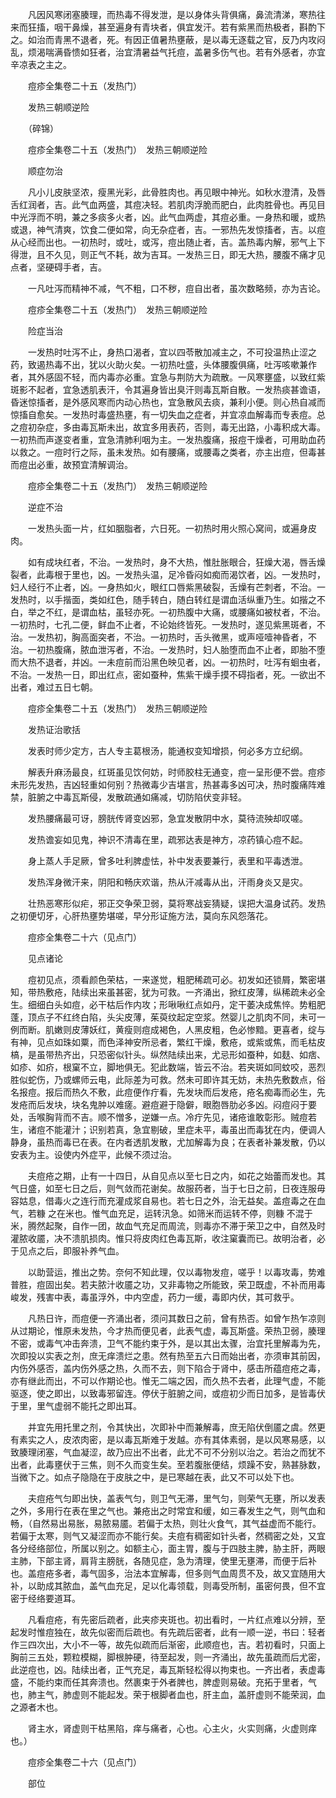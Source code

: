 <!-- { "loadSidebar": true } -->
　　凡因风寒闭塞腠理，而热毒不得发泄，是以身体头背俱痛，鼻流清涕，寒热往来而狂搐，咽干鼻燥，甚至遍身有青块者，俱宜发汗。若有紫黑而热极者，斟酌下之。如治而青黑不退者，死。有因正值暑热壅蔽，是以毒无逐载之官，反乃内攻闷乱，烦渴喘满昏愦如狂者，治宜清暑益气托痘，盖暑多伤气也。若有外感者，亦宜辛凉表之主之。

　　痘疹全集卷二十五（发热门）

　　发热三朝顺逆险

　　（碎锦）

　　痘疹全集卷二十五（发热门）　发热三朝顺逆险

　　顺症勿治

　　凡小儿皮肤坚浓，瘦黑光彩，此骨胜肉也。再见眼中神光。如秋水澄清，及唇舌红润者，吉。此气血两盛，其痘决轻。若肌肉浮脆而肥白，此肉胜骨也。再见目中光浮而不明，兼之多痰多火者，凶。此气血两虚，其痘必重。一身热和暖，或热或退，神气清爽，饮食二便如常，向无杂症者，吉。一邪热先发惊搐者，吉。以痘从心经而出也。一初热时，或吐，或泻，痘出随止者，吉。盖热毒内解，邪气上下得泄，且不久见，则正气不耗，故为吉耳。一发热三日，即无大热，腰腹不痛才见点者，坚硬碍手者，吉。

　　一凡吐泻而精神不减，气不粗，口不秽，痘自出者，虽次数略频，亦为吉论。

　　痘疹全集卷二十五（发热门）　发热三朝顺逆险

　　险症当治

　　一发热时吐泻不止，身热口渴者，宜以四苓散加减主之，不可投温热止涩之药，致遏热毒不出，犹以火助火矣。一初热吐盛，头体腰腹俱痛，吐泻咳嗽兼作者，其外感固不轻，而内毒亦必重。宜急与荆防大为疏散。一风寒壅盛，以致红紫斑影不起者，宜急透肌表汗，令其遍身皆出臭汗则毒瓦斯自散。一发热痰甚谵语，昏迷惊搐者，是外感风寒而内动心热也，宜急散风去痰，兼利小便。则心热自减而惊搐自愈矣。一发热时毒盛热壅，有一切失血之症者，并宜凉血解毒而专表痘。总之痘初杂症，多由毒瓦斯未出，故宜多用表药，否则，毒无出路，小毒积成大毒。一初热而声遂变者重，宜急清肺利咽为主。一发热腹痛，报痘干燥者，可用助血药以救之。一痘时行之际，虽未发热。如有腰痛，或腰毒之类者，亦主出痘，但毒甚而痘出必重，故预宜清解调治。

　　痘疹全集卷二十五（发热门）　发热三朝顺逆险

　　逆症不治

　　一发热头面一片，红如胭脂者，六日死。一初热时用火照心窝间，或遍身皮肉。

　　如有成块红者，不治。一发热时，身不大热，惟肚胀眼合，狂燥大渴，唇舌燥裂者，此毒根于里也，凶。一发热头温，足冷昏闷如痴而渴饮者，凶。一发热时，妇人经行不止者，凶。一身热如火，眼红口唇紫黑破裂，舌燥有芒刺者，不治。一发热时，以手揩面，类如红色，随手转白，随白转红是谓血活纵重乃生。如揩之不白，举之不红，是谓血枯，虽轻亦死。一初热腹中大痛，或腰痛如被杖者，不治。一初热时，七孔二便，鲜血不止者，不论始终皆死。一发热时，遂见紫黑斑者，不治。一发热初，胸高面突者，不治。一初热时，舌头微黑，或声哑噎神昏者，不治。一初热腹痛，脓血泄泻者，不治。一发热时，妇人胎堕而血不止者，即胎不堕而大热不退者，并凶。一未痘前而沿黑色映见者，凶。一初热时，吐泻有蛔虫者，不治。一发热一日，即出红点，密如蚕种，焦紫干燥手摸不碍指者，死。一欲出不出者，难过五日七朝。

　　痘疹全集卷二十五（发热门）　发热三朝顺逆险

　　发热证治歌括

　　发表时师少定方，古人专主葛根汤，能通权变知增损，何必多方立纪纲。

　　解表升麻汤最良，红斑虽见饮何妨，时师胶柱无通变，痘一呈形便不尝。痘疹未形先发热，吉凶轻重如何别？热微毒少吉堪言，热甚毒多凶可决，热时腹痛阵难禁，脏腑之中毒瓦斯侵，发散疏通如痛减，切防陷伏变非轻。

　　发热腰痛最可讶，膀胱传肾变凶邪，急宜发散阴中水，莫待流殃却叹嗟。

　　发热谵妄如见鬼，神识不清毒在里，疏邪达表是神方，凉药镇心痘不起。

　　身上蒸人手足厥，曾多吐利脾虚怯，补中发表要兼行，表里和平毒透泄。

　　发热浑身微汗来，阴阳和畅庆欢谐，热从汗减毒从出，汗雨身炎又是灾。

　　壮热恶寒形似疟，邪正交争荣卫弱，莫将寒战妄猜疑，误把大温身试药。发热之初便切牙，心肝热壅势堪嗟，早分形证施方法，莫向东风怨落花。

　　痘疹全集卷二十六（见点门）

　　见点诸论

　　痘初见点，须看颜色荣枯，一来遂觉，粗肥稀疏可必。初发如还锁屑，繁密堪知，带热敷疮，陆续出来虽甚密，犹为可救。一齐涌出，掀红皮薄，纵稀疏未必全生。细细白头如痘，必干枯后作内攻；形啾啾红点如丹，定干萎决成焦悴。势粗肥蓬，顶点子不红终白陷，头尖皮薄，茱萸纹起定空浆。然婴儿之肌肉不同，未可一例而断。肌嫩则皮薄妖红，黄瘦则痘成褐色，人黑皮粗，色必惨黯。更喜者，绽与有神，见点如珠如粟，而色泽神安所忌者，繁红干燥，敷疮，或紫或焦，而毛枯皮槁，是虽带热齐出，只恐密似针头。纵然陆续出来，尤忌形如蚕种，如麸、如痞、如疹、如疥，根窠不立，脚地俱无。犯此数端，皆云不治。若夹斑如同蚊咬，恶烈胜似蛇伤，乃或螺师云电，此际差为可救。然未可即许其无妨，未热先敷数点，俗名报痘。报后而热久不敷，此痘便作疔看，先发块而后发疮，疮名痴毒而必生，先发疮而后发块，块名鬼肿以难瘥。避痘避于隐僻，眼胞唇肋必多凶。闷痘闷于要处，舌喉胸背而不吉。顺不憎多，逆嫌一点。冷疔先见，诸疮谁敢彰形。贼痘若生，诸痘不能灌汁；识别若真，急宜剔破，里症未平，毒虽出而毒犹在内，便调人静身，虽热而毒已在表。在内者透肌发散，尤加解毒为良；在表者补兼发散，仍以安表为主。设使内外症平，此候不须过治。

　　夫痘疮之期，止有一十四日，从自见点以至七日之内，如花之始蕾而发也。其气日盛，如至七日之后，则气敛而花谢矣。故服药者，当于七日之前，日夜连服毋容姑息，借毒火之连行而充灌成浆自易也。若七日之外，治无益矣。盖痘毒之在血气，若糠 之在米也。惟气血充足，运转汛急。如筛米而运转不停，则糠 不混于米，腾然起聚，自作一团，故血气充足而周流，则毒亦不滞于荣卫之中，自然及时灌脓收靥，决不溃肌损肉。惟只将皮肉红色毒瓦斯，收注窠囊而已。故明治者，必于见点之后，即服补养气血。

　　以助营运，推出之势。奈何不知此理，仅以毒物发痘，嗟乎！以毒攻毒，势难普胜，痘固出矣。若夫脓汁收靥之功，又非毒物之所能致，荣卫既虚，不补而用毒峻发，残害中表，毒虽浮外，中内空虚，药力一缓，毒即内伏，其可救乎。

　　凡热日许，而痘便一齐涌出者，须问其数日之前，曾有热否。如曾乍热乍凉则从过期论，惟原未发热，今才热而便见者，此表气虚，毒瓦斯盛。荣热卫弱，腠理不密，或毒气冲击奔溃，卫气不能约束于外，是以其出太骤，治宜托里解毒为先，次即投以实表之剂，庶无痒溃烂之患。然有热至五六日而始出者，亦须审其前因，内伤外感否，盖内伤外感之热，久而不去，则下陷合于肾中，感击所蕴痘疮之毒，亦有继此而出，不可以作期论也。惟无二端之因，而久热不去者，此理气虚，不能驱逐，使之即出，以致毒邪留连。停伏于脏腑之间，或痘初少而日加多，是皆毒伏于里，里气虚弱不能托之即出耳。

　　并宜先用托里之剂，令其快出，次即补中而兼解毒，庶无陷伏倒靥之虞。然更有素实之人，皮浓肉密，是以毒瓦斯难于发越。亦有其体素弱，是以风寒易感，以致腠理闭塞，气血凝涩，故乃应出不出者，此尤不可不分别以治之。若治之而犹不出者，此毒壅伏于三焦，则不久而变生矣。至若腹胀便结，烦躁不安，熟甚脉数，当微下之。如点子隐隐在于皮肤之中，是已寒越在表，此又不可以处下也。

　　夫痘疮气匀即出快，盖表气匀，则卫气无滞，里气匀，则荣气无壅，所以发表之外，多用行在表在里之气也。兼疮出之时常宜和缓，如三春发生之气，则气血和畅，（自然易出易胀，易脓易靥。若偏于太热，则壮火食气，其气益虚而不能行。若偏于太寒，则气又凝涩而亦不能行矣。夫痘有稠密如针头者，然稠密之处，又宜各分经络部位，所属以别之。如额主心，面主胃，腹与于四肢主脾，胁主肝，两眼主肺，下部主肾，肩背主膀胱，各随见症，急为清理，使里无壅滞，而便于后补也。盖痘疮多者，毒气固多，治法本宜解毒，但多则气血周贯不及，故又宜随用大补，以助成其脓血，盖气血充足，足以化毒领载，则毒受所制，虽密何畏，但不宜密于经络要道耳。

　　凡看痘疮，有先密后疏者，此夹疹夹斑也。初出看时，一片红点难以分辨，至起发时惟痘独在，故先似密而后疏也。有先疏后密者，此有一顺一逆，书曰：轻者作三四次出，大小不一等，故先似疏而后渐密，此顺痘也，吉。若初看时，只面上胸前三五处，颗粒模糊，脚根肿硬，待至起发，则一齐涌出，故先虽疏而后尤密，此逆痘也，凶。陆续出者，正气充足，毒瓦斯轻松得以拘束也。一齐出者，表虚毒盛，不能约束而任其奔溃也。然裹束于外者脾也，脾虚则易破。充拓于里者，气也，肺主气，肺虚则不能起发。荣于根脚者血也，肝主血，盖肝虚则不能荣润，血之源者木也。

　　肾主水，肾虚则干枯黑陷，痒与痛者，心也。心主火，火实则痛，火虚则痒也。）

　　痘疹全集卷二十六（见点门）

　　部位

